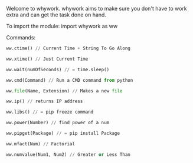 Welcome to whywork. whywork aims to make sure you don't have to work extra and can get the task done on hand.

To import the module: import whywork as ww

Commands:
```python
ww.ctime() // Current Time + String To Go Along

ww.xtime() // Just Current Time

ww.wait(numOfSeconds) // = time.sleep()

ww.cmd(Command) // Run a CMD command from python

ww.file(Name, Extension) // Makes a new file

ww.ip() // returns IP address

ww.libs() // = pip freeze command

ww.power(Number) // find power of a num

ww.pipget(Package) // = pip install Package

ww.mfact(Num) // Factorial

ww.numvalue(Num1, Num2) // Greater or Less Than

```
